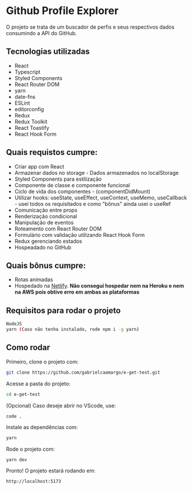 # Github Profile Explorer

O projeto se trata de um buscador de perfis e seus respectivos dados consumindo a API do GitHub.

## Tecnologias utilizadas
- React
- Typescript
- Styled Components
- React Router DOM
- yarn
- date-fns
- ESLint
- editorconfig
- Redux
- Redux Toolkit
- React Toastify
- React Hook Form

## Quais requistos cumpre:
- Criar app com React
- Armazenar dados no storage - Dados armazenados no localStorage
- Styled Components para estilização
- Componente de classe e componente funcional
- Ciclo de vida dos componentes - (componentDidMount)
- Utilizar hooks: useState, useEffect, useContext, useMemo, useCallback - usei todos os requisitados e como "bônus" ainda usei o useRef
- Comunicação entre props
- Renderização condicional
- Manipulação de eventos
- Roteamento com React Router DOM
- Formulário com validação utilizando React Hook Form
- Redux gerenciando estados
- Hospeadado no GitHub

## Quais bônus cumpre:
- Rotas animadas
- Hospedado na [Netlify](https://eget-project.netlify.app/). **Não consegui hospedar nem na Heroku e nem na AWS pois obtive erro em ambas as plataformas**

## Requisitos para rodar o projeto
```sh
NodeJS
yarn (Caso não tenha instalado, rode npm i -g yarn) 
```

## Como rodar

Primeiro, clone o projeto com:
```sh
git clone https://github.com/gabrielcaamargo/e-get-test.git
```

Acesse a pasta do projeto:
```sh
cd e-get-test
```

(Opcional) Caso deseje abrir no VScode, use:
```sh
code .
```

Instale as dependências com:
```sh
yarn
```

Rode o projeto com:
```
yarn dev
```

Pronto! O projeto estará rodando em: 
```
http://localhost:5173
```
